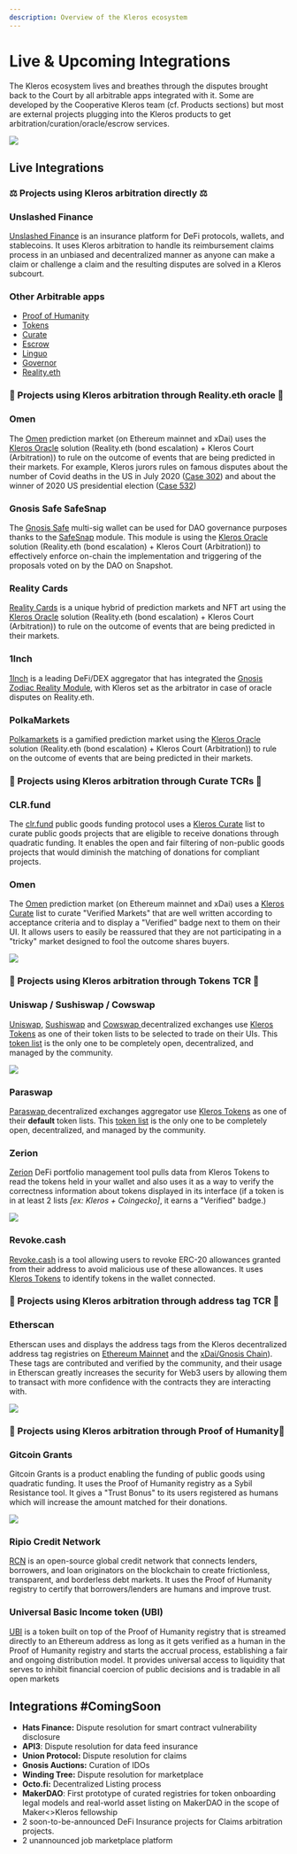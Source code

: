 ```yaml
---
description: Overview of the Kleros ecosystem
---
```


# Live & Upcoming Integrations

The Kleros ecosystem lives and breathes through the disputes brought back to the Court by all arbitrable apps integrated with it. Some are developed by the Cooperative Kleros team (cf. Products sections) but most are external projects plugging into the Kleros products to get arbitration/curation/oracle/escrow services.

![](<../.gitbook/assets/image (95).png>)

## Live Integrations

### ⚖️ Projects using Kleros arbitration directly ⚖️

### Unslashed Finance

[Unslashed Finance](https://unslashed.finance) is an insurance platform for DeFi protocols, wallets, and stablecoins. It uses Kleros arbitration to handle its reimbursement claims process in an unbiased and decentralized manner as anyone can make a claim or challenge a claim and the resulting disputes are solved in a Kleros subcourt.

### Other Arbitrable apps

* [Proof of Humanity](https://kleros.gitbook.io/docs/products/proof-of-humanity)
* [Tokens](https://kleros.gitbook.io/docs/products/tokens)
* [Curate](https://kleros.gitbook.io/docs/products/curate)
* [Escrow](https://kleros.gitbook.io/docs/products/escrow)
* [Linguo](https://kleros.gitbook.io/docs/products/linguo)
* [Governor](https://kleros.gitbook.io/docs/products/governor)
* [Reality.eth](https://kleros.gitbook.io/docs/products/oracle)

### 🔮 Projects using Kleros arbitration through Reality.eth oracle 🔮

### Omen

The [Omen](https://omen.eth.link) prediction market (on Ethereum mainnet and xDai) uses the [Kleros Oracle](https://kleros.gitbook.io/docs/products/oracle) solution (Reality.eth (bond escalation) + Kleros Court (Arbitration)) to rule on the outcome of events that are being predicted in their markets. For example, Kleros jurors rules on famous disputes about the number of Covid deaths in the US in July 2020 ([Case 302](https://thedailychain.com/an-important-case-for-the-decentralized-world-with-kleros/)) and about the winner of 2020 US presidential election ([Case 532](https://twitter.com/jimmyragosa/status/1341293611682553856?lang=en))

### Gnosis Safe SafeSnap

The [Gnosis Safe](https://gnosis-safe.io) multi-sig wallet can be used for DAO governance purposes thanks to the [SafeSnap](https://blog.gnosis.pm/introducing-safesnap-the-first-in-a-decentralized-governance-tool-suite-for-the-gnosis-safe-ea67eb95c34f) module. This module is using the [Kleros Oracle](https://kleros.gitbook.io/docs/products/oracle) solution (Reality.eth (bond escalation) + Kleros Court (Arbitration)) to effectively enforce on-chain the implementation and triggering of the proposals voted on by the DAO on Snapshot.

### Reality Cards <a href="#reality-cards" id="reality-cards"></a>

​[Reality Cards](https://realitycards.io) is a unique hybrid of prediction markets and NFT art using the [Kleros Oracle](https://kleros.gitbook.io/docs/products/oracle) solution (Reality.eth (bond escalation) + Kleros Court (Arbitration)) to rule on the outcome of events that are being predicted in their markets.

### 1Inch <a href="#reality-cards" id="reality-cards"></a>

[1Inch](https://1inch.io) is a leading DeFi/DEX aggregator that has integrated the [Gnosis Zodiac Reality Module](https://gnosis.github.io/zodiac/docs/tutorial-module-reality/get-started/), with Kleros set as the arbitrator in case of oracle disputes on Reality.eth. &#x20;

### PolkaMarkets​

[Polkamarkets](https://www.polkamarkets.com) is a gamified prediction market using the [Kleros Oracle](https://kleros.gitbook.io/docs/products/oracle) solution (Reality.eth (bond escalation) + Kleros Court (Arbitration)) to rule on the outcome of events that are being predicted in their markets.

### 📝 Projects using Kleros arbitration through Curate TCRs 📝

### CLR.fund

The [clr.fund](https://clr.fund) public goods funding protocol uses a [Kleros Curate](https://curate.kleros.io/tcr/0x2E3B10aBf091cdc53cC892A50daBDb432e220398) list to curate public goods projects that are eligible to receive donations through quadratic funding. It enables the open and fair filtering of non-public goods projects that would diminish the matching of donations for compliant projects.

### Omen

The [Omen](https://omen.eth.link) prediction market (on Ethereum mainnet and xDai) uses a [Kleros Curate](https://curate.kleros.io/tcr/0xb72103eE8819F2480c25d306eEAb7c3382fBA612) list to curate "Verified Markets" that are well written according to acceptance criteria and to display a "Verified" badge next to them on their UI. It allows users to easily be reassured that they are not participating in a "tricky" market designed to fool the outcome shares buyers.

![](<../.gitbook/assets/image (63).png>)

### 🔵 Projects using Kleros arbitration through Tokens TCR 🔵

### Uniswap / Sushiswap / Cowswap

[Uniswap](https://uniswap.org), [Sushiswap](https://sushi.com) and [Cowswap ](https://cowswap.exchange)decentralized exchanges use [Kleros Tokens](https://tokens.kleros.io/tokens) as one of their token lists to be selected to trade on their UIs. This [token list](https://tokenlists.org/token-list?url=t2crtokens.eth) is the only one to be completely open, decentralized, and managed by the community.

![](<../.gitbook/assets/image (61).png>)

### Paraswap

[Paraswap ](https://paraswap.io/#/?network=ethereum)decentralized exchanges aggregator use [Kleros Tokens](https://tokens.kleros.io/tokens) as one of their **default** token lists. This [token list](https://tokenlists.org/token-list?url=t2crtokens.eth) is the only one to be completely open, decentralized, and managed by the community.

### Zerion

[Zerion](https://app.zerion.io) DeFi portfolio management tool pulls data from Kleros Tokens to read the tokens held in your wallet and also uses it as a way to verify the correctness information about tokens displayed in its interface (if a token is in at least 2 lists _\[ex: Kleros + Coingecko]_, it earns a "Verified" badge.)

![](<../.gitbook/assets/image (66).png>)

### Revoke.cash

[Revoke.cash](https://kleros.gitbook.io/docs/products/tokens) is a tool allowing users to revoke ERC-20 allowances granted from their address to avoid malicious use of these allowances. It uses [Kleros Tokens](https://kleros.gitbook.io/docs/products/tokens) to identify tokens in the wallet connected.

### 🔵 Projects using Kleros arbitration through address tag TCR 🔵

### Etherscan

Etherscan uses and displays the address tags from the Kleros decentralized address tag registries on [Ethereum Mainnet](https://curate.kleros.io/tcr/0x6e31d83b0c696f7d57241d3dffd0f2b628d14c67?chainId=1) and the [xDai/Gnosis Chain](https://curate.kleros.io/tcr/0x76944a2678A0954A610096Ee78E8CEB8d46d5922?chainId=100)). These tags are contributed and verified by the community, and their usage in Etherscan greatly increases the security for Web3 users by allowing them to transact with more confidence with the contracts they are interacting with.

![](<../.gitbook/assets/image (94).png>)

### 👤 Projects using Kleros arbitration through Proof of Humanity👤

### Gitcoin Grants

Gitcoin Grants is a product enabling the funding of public goods using quadratic funding. It uses the Proof of Humanity registry as a Sybil Resistance tool. It gives a "Trust Bonus" to its users registered as humans which will increase the amount matched for their donations.

![](../.gitbook/assets/poh-gitcoin.gif)

### Ripio Credit Network

[RCN](https://ripiocredit.network) is an open-source global credit network that connects lenders, borrowers, and loan originators on the blockchain to create frictionless, transparent, and borderless debt markets. It uses the Proof of Humanity registry to certify that borrowers/lenders are humans and improve trust.

### Universal Basic Income token (UBI)

[UBI](https://blog.kleros.io/introducing-ubi-universal-basic-income-for-humans/) is a token built on top of the Proof of Humanity registry that is streamed directly to an Ethereum address as long as it gets verified as a human in the Proof of Humanity registry and starts the accrual process, establishing a fair and ongoing distribution model. It provides universal access to liquidity that serves to inhibit financial coercion of public decisions and is tradable in all open markets

## Integrations #ComingSoon

* **Hats Finance:** Dispute resolution for smart contract vulnerability disclosure
* **API3**: Dispute resolution for data feed insurance
* **Union Protocol:** Dispute resolution for claims
* **Gnosis Auctions:** Curation of IDOs
* **Winding Tree:** Dispute resolution for marketplace
* **Octo.fi:** Decentralized Listing process
* **MakerDAO**: First prototype of curated registries for token onboarding legal models and real-world asset listing on MakerDAO in the scope of Maker<>Kleros fellowship
* 2 soon-to-be-announced DeFi Insurance projects for Claims arbitration projects.
* 2 unannounced job marketplace platform
